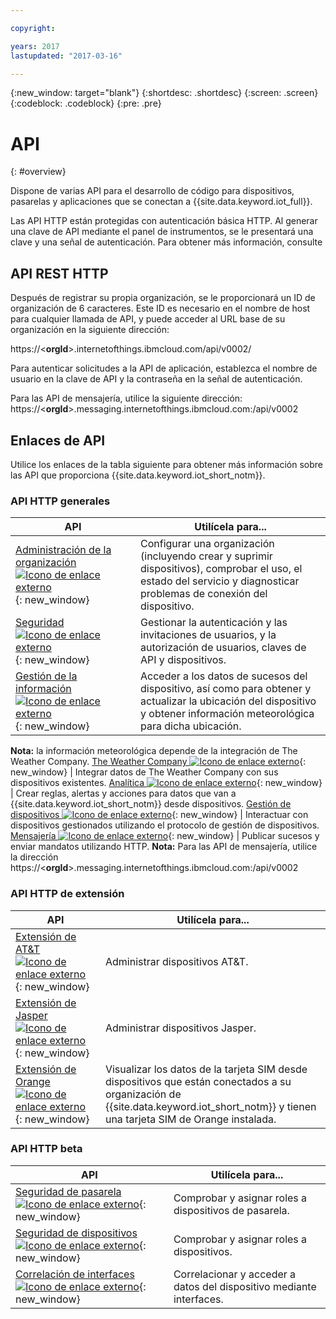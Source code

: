 ```yaml
---

copyright:

years: 2017
lastupdated: "2017-03-16"

---
```


{:new_window: target="blank"}
{:shortdesc: .shortdesc}
{:screen: .screen}
{:codeblock: .codeblock}
{:pre: .pre}


# API
{: #overview}

Dispone de varias API para el desarrollo de código para dispositivos, pasarelas y aplicaciones que se conectan a {{site.data.keyword.iot_full}}.

Las API HTTP están protegidas con autenticación básica HTTP. Al generar una clave de API mediante el panel de instrumentos, se le presentará una clave y una señal de autenticación. Para obtener más información,
consulte 


## API REST HTTP

Después de registrar su propia organización, se le proporcionará un ID de organización de 6 caracteres. Este ID es necesario en el nombre de host para cualquier llamada de API, y puede acceder al URL base de su organización en la siguiente dirección:

https://<**orgId**>.internetofthings.ibmcloud.com/api/v0002/

Para autenticar solicitudes a la API de aplicación, establezca el nombre de usuario en la clave de API y la contraseña en la señal de autenticación. 

Para las API de mensajería, utilice la siguiente dirección: https://<**orgId**>.messaging.internetofthings.ibmcloud.com:/api/v0002


## Enlaces de API

Utilice los enlaces de la tabla siguiente para obtener más información sobre las API que proporciona {{site.data.keyword.iot_short_notm}}.

### API HTTP generales

API                     | Utilícela para...       
------------- | -------------
[Administración de la organización ![Icono de enlace externo](../../../icons/launch-glyph.svg)](https://docs.internetofthings.ibmcloud.com/apis/swagger/v0002/orgAdmin.html){: new_window} | Configurar una organización (incluyendo crear y suprimir dispositivos), comprobar el uso, el estado del servicio y diagnosticar problemas de conexión del dispositivo.
[Seguridad ![Icono de enlace externo](../../../icons/launch-glyph.svg)](https://docs.internetofthings.ibmcloud.com/apis/swagger/v0002/security.html){: new_window} | Gestionar la autenticación y las invitaciones de usuarios, y la autorización de usuarios, claves de API y dispositivos.
[Gestión de la información ![Icono de enlace externo](../../../icons/launch-glyph.svg)](https://docs.internetofthings.ibmcloud.com/apis/swagger/v0002/info-mgmt.html){: new_window} |  Acceder a los datos de sucesos del dispositivo, así como para obtener y actualizar la ubicación del dispositivo y obtener información meteorológica para dicha ubicación.
**Nota:** la información meteorológica depende de la integración de The Weather Company.
[The Weather Company ![Icono de enlace externo](../../../icons/launch-glyph.svg)](https://docs.internetofthings.ibmcloud.com/apis/swagger/v0002/info-mgmt.html#!/Device_Location_Weather){: new_window} | Integrar datos de The Weather Company con sus dispositivos existentes.
[Analítica ![Icono de enlace externo](../../../icons/launch-glyph.svg)](https://docs.internetofthings.ibmcloud.com/apis/swagger/v0002/analytics.html){: new_window} | Crear reglas, alertas y acciones para datos que van a {{site.data.keyword.iot_short_notm}} desde dispositivos.
[Gestión de dispositivos ![Icono de enlace externo](../../../icons/launch-glyph.svg)](https://docs.internetofthings.ibmcloud.com/apis/swagger/v0002/device-mgmt.html){: new_window} | Interactuar con dispositivos gestionados utilizando el protocolo de gestión de dispositivos.
[Mensajería ![Icono de enlace externo](../../../icons/launch-glyph.svg)](https://docs.internetofthings.ibmcloud.com/apis/swagger/v0002/http-messaging.html){: new_window}   | Publicar sucesos y enviar mandatos utilizando HTTP. **Nota:** Para las API de mensajería, utilice la dirección https://<**orgId**>.messaging.internetofthings.ibmcloud.com:/api/v0002



### API HTTP de extensión

API                     | Utilícela para...       
------------- | -------------
[Extensión de AT&T ![Icono de enlace externo](../../../icons/launch-glyph.svg)](https://docs.internetofthings.ibmcloud.com/apis/swagger/v0002/ext-atnt.html){: new_window} | Administrar dispositivos AT&T.
[Extensión de Jasper ![Icono de enlace externo](../../../icons/launch-glyph.svg)](https://docs.internetofthings.ibmcloud.com/apis/swagger/v0002/ext-jasper.html){: new_window} | Administrar dispositivos Jasper.
[Extensión de Orange ![Icono de enlace externo](../../../icons/launch-glyph.svg)](https://docs.internetofthings.ibmcloud.com/apis/swagger/v0002/ext-orange.html){: new_window} | Visualizar los datos de la tarjeta SIM desde dispositivos que están conectados a su organización de {{site.data.keyword.iot_short_notm}} y tienen una tarjeta SIM de Orange instalada.
### API HTTP beta

API                     | Utilícela para...       
------------- | -------------
[Seguridad de pasarela ![Icono de enlace externo](../../../icons/launch-glyph.svg)](https://docs.internetofthings.ibmcloud.com/apis/swagger/v0002-beta/security-gateway-beta.html){: new_window}   | Comprobar y asignar roles a dispositivos de pasarela.
[Seguridad de dispositivos ![Icono de enlace externo](../../../icons/launch-glyph.svg)](https://docs.internetofthings.ibmcloud.com/apis/swagger/v0002-beta/security-devices-beta.html){: new_window} | Comprobar y asignar roles a dispositivos.
[Correlación de interfaces ![Icono de enlace externo](../../../icons/launch-glyph.svg)](https://docs.internetofthings.ibmcloud.com/apis/swagger/v0002-beta/info-mgmt-beta.html){: new_window}   |   Correlacionar y acceder a datos del dispositivo mediante interfaces.
